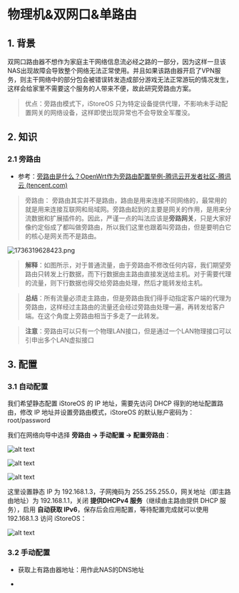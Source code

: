 # 物理机&双网口&单路由
## 1. 背景
双网口路由器不想作为家庭主干网络信息流必经之路的一部分，因为这样一旦该NAS出现故障会导致整个网络无法正常使用。并且如果该路由器开启了VPN服务，则主干网络中的部分包会被错误转发造成部分游戏无法正常游玩的情况发生，这样会给家里不需要这个服务的人带来不便，故此研究旁路由方案。

>优点：旁路由模式下，iStoreOS 只为特定设备提供代理，不影响未手动配置网关的网络设备，这样即使出现异常也不会导致全军覆没。

## 2. 知识

### 2.1 旁路由
- 参考：[旁路由是什么？OpenWrt作为旁路由配置举例-腾讯云开发者社区-腾讯云 (tencent.com)](https://cloud.tencent.com/developer/article/2465061)

> 旁路由： 旁路由其实并不是路由，路由是用来连接不同网络的，最常用的就是用来连接互联网和局域网。旁路由起到的主要是网关的作用，是用来分流数据和扩展插件的。因此，严谨一点的叫法应该是**旁路网关**，只是大家好像约定俗成了都叫做旁路由，所以我们这里也跟着叫旁路由，但是要明白它的核心是网关而不是路由。

![1736319628423.png](https://www.helloimg.com/i/2025/01/08/677e220c99eb1.png)


> **解释**：如图所示，对于普通流量，由于旁路由不修改任何内容，我们期望旁路由只转发上行数据，而下行数据由主路由直接发送给主机。对于需要代理的流量，则下行数据也得交给旁路由处理，然后才能转发给主机。

>**总结**：所有流量必须走主路由，但是旁路由我们得手动指定客户端的代理为旁路由，这样经过主路由的流量还会经过旁路由处理一遍，再转发给客户端。在这个角度上旁路由相当于多走了一此转发。

>**注意**：旁路由可以只有一个物理LAN接口，但是通过一个LAN物理接口可以引申出多个LAN虚拟接口


## 3. 配置

### 3.1 自动配置
我们希望静态配置 iStoreOS 的 IP 地址，需要先访问 DHCP 得到的地址配置路由，修改 IP 地址并设置旁路由模式，iStoreOS 的默认账户密码为：root/password

我们在网络向导中选择 **旁路由 -> 手动配置 -> 配置旁路由**：

![alt text](https://wiki.wbuntu.com/linux/pve/6-istoreos-as-bypass-router/img-005.png)

![alt text](https://wiki.wbuntu.com/linux/pve/6-istoreos-as-bypass-router/img-006.png)

![alt text](https://wiki.wbuntu.com/linux/pve/6-istoreos-as-bypass-router/img-007.png)

这里设置静态 IP 为 192.168.1.3，子网掩码为 255.255.255.0，网关地址（即主路由地址）为 192.168.1.1，关闭 **提供DHCPv4 服务**（继续由主路由提供 DHCP 服务），启用 **自动获取 IPv6**，保存后会应用配置，等待配置完成就可以使用 192.168.1.3 访问 iStoreOS：

![alt text](https://wiki.wbuntu.com/linux/pve/6-istoreos-as-bypass-router/img-008.png)


### 3.2 手动配置

- 获取上有路由器地址：用作此NAS的DNS地址





- 